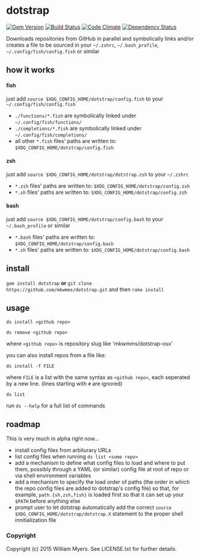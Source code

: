 # dotstrap
[![Gem Version](https://badge.fury.io/rb/dotstrap.svg)](https://badge.fury.io/rb/dotstrap)
[![Build Status](https://travis-ci.org/mkwmms/dotstrap.svg)](https://travis-ci.org/mkwmms/dotstrap)
[![Code Climate](https://codeclimate.com/github/mkwmms/dotstrap/badges/gpa.svg)](https://codeclimate.com/github/mkwmms/dotstrap)
[![Dependency Status](https://gemnasium.com/mkwmms/dotstrap.svg)](https://gemnasium.com/mkwmms/dotstrap)

Downloads repositories from GitHub in parallel and symbolically links and/or 
creates a file to be sourced in your 
`~/.zshrc`, `~/.bash_profile`, `~/.config/fish/config.fish` or similar 

## how it works

#### fish

 just add `source $XDG_CONFIG_HOME/dotstrap/config.fish` to your `~/.config/fish/config.fish`

  - `./functions/*.fish` are symbolically linked under `~/.config/fish/functions/`
  - `./completions/*.fish` are symbolically linked under `~/.config/fish/completions/`
  - all other `*.fish` files' paths are written to: `$XDG_CONFIG_HOME/dotstrap/config.fish` 


#### zsh 

just add `source $XDG_CONFIG_HOME/dotstrap/dotstrap.zsh` to your `~/.zshrc`

  - `*.zsh` files' paths are written to: `$XDG_CONFIG_HOME/dotstrap/config.zsh` 
  - `*.sh` files' paths are written to: `$XDG_CONFIG_HOME/dotstrap/config.zsh` 

#### bash

just add `source $XDG_CONFIG_HOME/dotstrap/config.bash` to your `~/.bash_profile` or similar

  - `*.bash` files' paths are written to: `$XDG_CONFIG_HOME/dotstrap/config.bash` 
  - `*.sh` files' paths are written to: `$XDG_CONFIG_HOME/dotstrap/config.bash` 
  
## install 

`gem install dotstrap` __or__
`git clone https://github.com/mkwmms/dotstrap.git` and then `rake install`

## usage

`ds install <github repo>`

`ds remove <github repo>`

where `<github repo>` is repository slug like 'mkwmms/dotstrap-osx'

you can also install repos from a file like:

`ds install -f FILE`

where `FILE` is a list with the same syntax as `<github repo>`, each seperated
by a new line. (lines starting with `#` are ignored)

`ds list`

run `ds --help` for a full list of commands

## roadmap

This is very much in alpha right now...

- install config files from arbiturary URLs
- list config files when running `ds list <some repo>`
- add a mechanism to define what config files to load and where to put them, possibly
through a YAML (or similar) config file at root of repo or via shell environment variables
- add a mechanism to specify the load order of paths (the order in which the repo config
files are added to dotstrap's config file) so that, for example, `path.{sh,zsh,fish}` 
is loaded first so that it can set up your `$PATH` before anything else
- prompt user to let dotstrap automatically add the correct `source $XDG_CONFIG_HOME/dotstrap/dotstrap.X` statement to the proper shell innitialization file 

### Copyright

Copyright (c) 2015 William Myers. See LICENSE.txt for further details.

